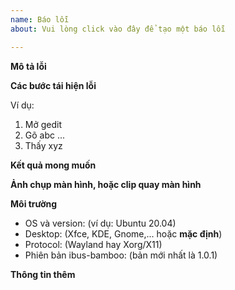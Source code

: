 ```yaml
---
name: Báo lỗi
about: Vui lòng click vào đây để tạo một báo lỗi

---
```


**Mô tả lỗi**
<!-- Một mô tả ngắn gọn về lỗi đang xảy ra -->

**Các bước tái hiện lỗi**
<!-- (Mở chương trình gì, click chỗ nào, gõ những gì, điều gì xảy ra,...) -->
Ví dụ:
1. Mở gedit
2. Gõ abc
...
4. Thấy xyz

**Kết quả mong muốn**
<!--
Mô tả điều đáng ra phải xảy ra thay vì phát sinh lỗi bên trên.
Ví dụ: Gõ abc thì phải thấy abc chứ không phải xyz
-->

**Ảnh chụp màn hình, hoặc clip quay màn hình**
<!--
Nếu cần thiết, hãy [đính kèm hình ảnh](https://help.github.com/articles/file-attachments-on-issues-and-pull-requests/) hoặc gửi link youtube [quay lại màn hình](https://www.youtube.com/watch?v=N8M4zsqTkr4) tái hiện lỗi.
-->

**Môi trường**
 - OS và version: (ví dụ: Ubuntu 20.04)
 - Desktop: (Xfce, KDE, Gnome,... hoặc **mặc định**)
 - Protocol: (Wayland hay Xorg/X11)
 - Phiên bản ibus-bamboo: (bản mới nhất là 1.0.1)

**Thông tin thêm**
<!--
Các nội dung khác có liên quan đến lỗi đang xảy ra.
Ví dụ: Phần mềm XYZ được cài đặt từ: (apt-get, snap, flatpak, download từ trang chủ,...)
-->

<!--
**Lưu ý**
Trước khi gửi issue lên github, xin bạn hãy đọc lại Hướng dẫn sử dụng và Các vấn đề thường
gặp trên trang chủ ít nhất một lần nữa. Sau khi đọc kỹ hướng dẫn sử dụng và thử mọi cách rồi
mà không được, thì hãy đặt câu hỏi lên đây. Khi gửi câu hỏi xin bạn hãy mô tả chi tiết các
bước bạn đã làm, và chi tiết kết quả bạn nhận được.
-->

